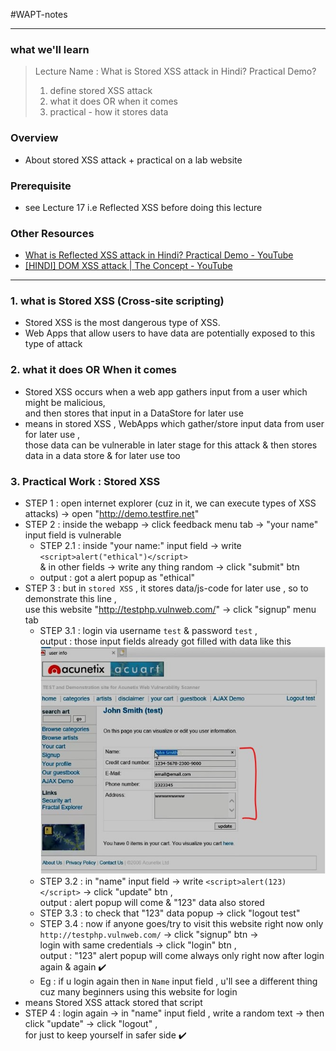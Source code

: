#WAPT-notes

---
### what we'll learn
> Lecture Name : What is Stored XSS attack in Hindi? Practical Demo?
> 1) define stored XSS attack
> 2) what it does OR when it comes
> 3) practical - how it stores data

### Overview
- About stored XSS attack + practical on a lab website

### Prerequisite
- see Lecture 17 i.e Reflected XSS before doing this lecture

### Other Resources
- [What is Reflected XSS attack in Hindi? Practical Demo - YouTube](https://www.youtube.com/watch?v=nXxj6JgFxzw&ab_channel=EthicalSharmaji)
- [[HINDI] DOM XSS attack | The Concept - YouTube](https://www.youtube.com/watch?v=biMtIOR8UAI&ab_channel=BittenTech)

---

### 1. what is Stored XSS (Cross-site scripting)
- Stored XSS is the most dangerous type of XSS. 
- Web Apps that allow users to have data are potentially exposed to this type of attack

### 2. what it does OR When it comes
- Stored XSS occurs when a web app gathers input from a user which might be malicious, <br>
    and then stores that input in a DataStore for later use
- means in stored XSS , WebApps which gather/store input data from user for later use , <br>
    those data can be vulnerable in later stage for this attack & then stores data in a data store & for later use too

### 3. Practical Work : Stored XSS
- STEP 1 : open internet explorer (cuz in it, we can execute types of XSS attacks) -> open "http://demo.testfire.net"
- STEP 2 : inside the webapp -> click feedback menu tab -> "your name" input field is vulnerable
	- STEP 2.1 : inside "your name:" input field -> write `<script>alert("ethical")</script>` <br>
		& in other fields -> write any thing random -> click "submit" btn
	- output : got a alert popup as "ethical"
- STEP 3 : but in `stored XSS` , it stores data/js-code for later use , so to demonstrate this line , <br>
	use this website "http://testphp.vulnweb.com/" -> click "signup" menu tab
	- STEP 3.1 : login via username `test` & password `test` , <br>
		output : those input fields already got filled with data like this <br>
		<img src="../../notes-pics/03-Module/22_lecture/22_lecture-0-M3.jpg" alt="" width="500"/>
	- STEP 3.2 : in "name" input field -> write `<script>alert(123)</script>` -> click "update" btn , <br>
		output : alert popup will come & "123" data also stored 
	- STEP 3.3 : to check that "123" data popup -> click "logout test"
	- STEP 3.4 : now if anyone goes/try to visit this website right now only `http://testphp.vulnweb.com/` -> click "signup" btn -> <br>
		login with same credentials -> click "login" btn , <br>
		output : "123" alert popup will come always only right now after login again & again ✔️
    - Eg : if u login again then in `Name` input field , u'll see a different thing cuz many beginners using this website for login
- means Stored XSS attack stored that script
- STEP 4 : login again -> in "name" input field , write a random text -> then click "update" -> click "logout" , <br>
	for just to keep yourself in safer side ✔️

